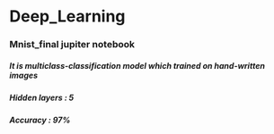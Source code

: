 # Deep_Learning
### Mnist_final jupiter notebook
##### It is multiclass-classification model which trained on hand-written images
##### Hidden layers : 5
##### Accuracy : 97%
